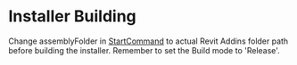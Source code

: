 # Installer Building

Change assemblyFolder in [StartCommand](https://github.com/herzogdemeuron/calc/blob/master/ConnectorRevit/ConnectorRevit2023/Revit/StartCommand.cs) to actual Revit Addins folder path before building the installer.
Remember to set the Build mode to 'Release'.
